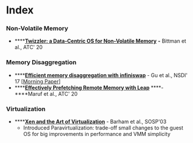 # Index

### Non-Volatile Memory

* \*\*\*\*[**Twizzler: a Data-Centric OS for Non-Volatile Memory**](https://www.usenix.org/conference/atc20/presentation/bittman) **-** Bittman et al., ATC' 20

### Memory Disaggregation

* \*\*\*\*[**Efficient memory disaggregation with infiniswap**](javascript:void%280%29) - Gu et al., NSDI' 17 \[[Morning Paper](https://blog.acolyer.org/2017/05/05/efficient-memory-disaggregation-with-infiniswap/)\]
* \*\*\*\*[**Effectively Prefetching Remote Memory with Leap**](https://www.usenix.org/conference/atc20/presentation/al-maruf) ****- ****Maruf et al., ATC' 20

### Virtualization

* \*\*\*\*[**Xen and the Art of Virtualization**](https://www.cs.yale.edu/homes/yu-minlan/teach/csci599-fall12/papers/xen.pdf) - Barham et al., SOSP'03
  * Introduced Paravirtualization: trade-off small changes to the guest OS for big improvements in performance and VMM simplicity



